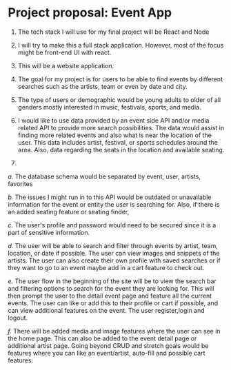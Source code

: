 # Project proposal: Event App

1. The tech stack I will use for my final project will be React and Node

2. I will try to make this a full stack application. However, most of the focus might be front-end UI with react. 

3. This will be a website application.

4. The goal for my project is for users to be able to find events by different searches such as the artists, team or even by date and city. 

5. The type of users or demographic would be young adults to older of all genders mostly interested in music, festivals, sports, and media. 

6. I would like to use data provided by an event side API and/or media related API to provide more search possibilities. The data would assist in finding more related events and also what is near the location of the user. This data includes artist, festival, or sports schedules around the area. Also, data regarding the seats in the location and available seating. 

7. 

*a.* The database schema would be separated by event, user, artists, favorites

*b.* The issues I might run in to this API would be outdated or unavailable information for the event or entity the user is searching for. Also, if there is an added seating feature or seating finder, 

*c.* The user's profile and password would need to be secured since it is a part of sensitive information. 

*d.* The user will be able to search and filter through events by artist, team, location, or date if possible. The user can view images and snippets of the artists. The user can also create their own profile with saved searches or if they want to go to an event maybe add in a cart feature to check out. 

*e.* The user flow in the beginning of the site will be to view the search bar and filtering options to search for the event they are looking for. This will then prompt the user to the detail event page and feature all the current events. The user can like or add this to their profile or cart if possible, and can view additional features on the event. The user register,login and logout. 

*f.* There will be added media and image features where the user can see in the home page. This can also be added to the event detail page or additional artist page. Going beyond CRUD and stretch goals would be features where you can like an event/artist, auto-fill and possible cart features. 

